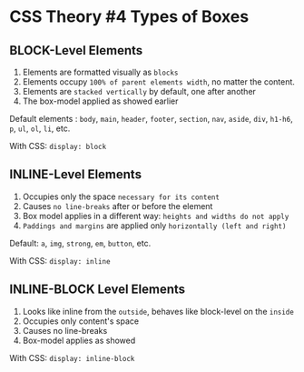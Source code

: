 # CSS Theory #4 Types of Boxes

## BLOCK-Level Elements

1. Elements are formatted visually as `blocks`
2. Elements occupy `100% of parent elements width`, no matter the content.
3. Elements are `stacked vertically` by default, one after another
4. The box-model applied as showed earlier

Default elements : `body`, `main`, `header`, `footer`, `section`, `nav`, `aside`, `div`, `h1-h6`, `p`, `ul`, `ol`, `li`, etc.

With CSS: `display: block`

## INLINE-Level Elements

1. Occupies only the space `necessary for its content`
2. Causes `no line-breaks` after or before the element
3. Box model applies in a different way: `heights and widths do not apply`
4. `Paddings and margins` are applied only `horizontally (left and right)`

Default: `a`, `img`, `strong`, `em`, `button`, etc.

With CSS: `display: inline`

## INLINE-BLOCK Level Elements

1. Looks like inline from the `outside`, behaves like block-level on the `inside`
2. Occupies only content's space
3. Causes no line-breaks
4. Box-model applies as showed

With CSS: `display: inline-block`
